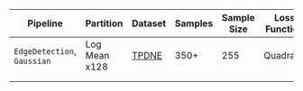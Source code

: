| Pipeline            | Partition     | Dataset  | Samples  | Sample Size | Loss Function   | Batch Size | Epochs | Score    |
| ------------------- | ------------- | -------- | -------- | ----------- | -------------- | ----------- | ------ | -------- |
| `EdgeDetection`, `Gaussian`   | Log Mean x128 | [TPDNE](https://thispersondoesnotexist.com)  | 350+     | 255         | Quadratic      | 24          | 5      | 91.16    |
|                     |               |          |          |             |                |             |        |          |
|                     |               |          |          |             |                |             |        |          |

